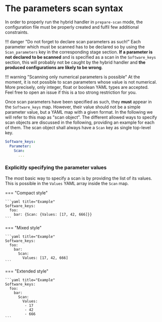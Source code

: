 # The parameters scan syntax

In order to properly run the hybrid handler in `prepare-scan` mode, the configuration file must be properly created and fulfil few additional constraints.

!!! danger "Do not forget to declare scan parameters as such!"
    Each parameter which must be scanned has to be declared so by using the `Scan_parameters` key in the corresponding stage section.
    **If a parameter is not declared to be scanned** and is specified as a scan in the `Software_keys` section, this will probably not be caught by the hybrid handler and **the produced configurations are likely to be wrong**.

!!! warning "Scanning only numerical parameters is possible"
    At the moment, it is not possible to scan parameters whose value is not numerical.
    More precisely, only integer, float or boolean YAML types are accepted.
    Feel free to open an issue if this is a too strong restriction for you.

Once scan parameters have been specified as such, they **must** appear in the `Software_keys` map.
However, their value should not be a simple parameter value, but a YAML map with a given format.
In the following we will refer to this map as "scan object".
The different allowed ways to specify scan objects are discussed in the following, providing an example for each of them.
The scan object shall always have a `Scan` key as single top-level key.
```yaml title="Generic parameter scan specification"
Software_keys:
  Parameter:
    Scan:
      ...
```

### Explicitly specifying the parameter values

The most basic way to specify a scan is by providing the list of its values.
This is possible in the `Values` YAML array inside the `Scan` map.

=== "Compact style"

    ```yaml title="Example"
    Software_keys:
      foo:
        bar: {Scan: {Values: [17, 42, 666]}}
    ```

=== "Mixed style"

    ```yaml title="Example"
    Software_keys:
      foo:
        bar:
          Scan:
            Values: [17, 42, 666]
    ```

=== "Extended style"

    ```yaml title="Example"
    Software_keys:
      foo:
        bar:
          Scan:
            Values:
             - 17
             - 42
             - 666
    ```
